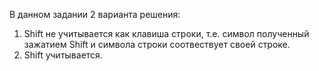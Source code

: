 В данном задании 2 варианта решения:
1) Shift не учитывается как клавиша строки, т.е. символ полученный зажатием Shift и символа строки соотвествует своей строке. 
2) Shift учитывается.
